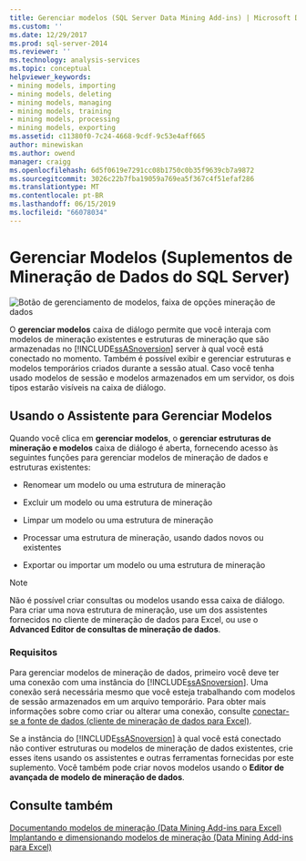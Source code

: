 ```yaml
---
title: Gerenciar modelos (SQL Server Data Mining Add-ins) | Microsoft Docs
ms.custom: ''
ms.date: 12/29/2017
ms.prod: sql-server-2014
ms.reviewer: ''
ms.technology: analysis-services
ms.topic: conceptual
helpviewer_keywords:
- mining models, importing
- mining models, deleting
- mining models, managing
- mining models, training
- mining models, processing
- mining models, exporting
ms.assetid: c11380f0-7c24-4668-9cdf-9c53e4aff665
author: minewiskan
ms.author: owend
manager: craigg
ms.openlocfilehash: 6d5f0619e7291cc08b1750c0b35f9639cb7a9872
ms.sourcegitcommit: 3026c22b7fba19059a769ea5f367c4f51efaf286
ms.translationtype: MT
ms.contentlocale: pt-BR
ms.lasthandoff: 06/15/2019
ms.locfileid: "66078034"
---
```

# <a name="manage-models-sql-server-data-mining-add-ins"></a>Gerenciar Modelos (Suplementos de Mineração de Dados do SQL Server)
  ![Botão de gerenciamento de modelos, faixa de opções mineração de dados](media/dmc-manage.gif "botão Gerenciar modelos, faixa de opções mineração de dados")  
  
 O **gerenciar modelos** caixa de diálogo permite que você interaja com modelos de mineração existentes e estruturas de mineração que são armazenadas no [!INCLUDE[ssASnoversion](../includes/ssasnoversion-md.md)] server à qual você está conectado no momento. Também é possível exibir e gerenciar estruturas e modelos temporários criados durante a sessão atual. Caso você tenha usado modelos de sessão e modelos armazenados em um servidor, os dois tipos estarão visíveis na caixa de diálogo.  
  
## <a name="using-the-manage-models-wizard"></a>Usando o Assistente para Gerenciar Modelos  
 Quando você clica em **gerenciar modelos**, o **gerenciar estruturas de mineração e modelos** caixa de diálogo é aberta, fornecendo acesso às seguintes funções para gerenciar modelos de mineração de dados e estruturas existentes:  
  
-   Renomear um modelo ou uma estrutura de mineração  
  
-   Excluir um modelo ou uma estrutura de mineração  
  
-   Limpar um modelo ou uma estrutura de mineração  
  
-   Processar uma estrutura de mineração, usando dados novos ou existentes  
  
-   Exportar ou importar um modelo ou uma estrutura de mineração  
  
> [!NOTE]  
>  Não é possível criar consultas ou modelos usando essa caixa de diálogo. Para criar uma nova estrutura de mineração, use um dos assistentes fornecidos no cliente de mineração de dados para Excel, ou use o **Advanced Editor de consultas de mineração de dados**.  
  
### <a name="requirements"></a>Requisitos  
 Para gerenciar modelos de mineração de dados, primeiro você deve ter uma conexão com uma instância do [!INCLUDE[ssASnoversion](../includes/ssasnoversion-md.md)]. Uma conexão será necessária mesmo que você esteja trabalhando com modelos de sessão armazenados em um arquivo temporário. Para obter mais informações sobre como criar ou alterar uma conexão, consulte [conectar-se a fonte de dados &#40;cliente de mineração de dados para Excel&#41;](connect-to-source-data-data-mining-client-for-excel.md).  
  
 Se a instância do [!INCLUDE[ssASnoversion](../includes/ssasnoversion-md.md)] à qual você está conectado não contiver estruturas ou modelos de mineração de dados existentes, crie esses itens usando os assistentes e outras ferramentas fornecidas por este suplemento. Você também pode criar novos modelos usando o **Editor de avançada de modelo de mineração de dados**.  
  
## <a name="see-also"></a>Consulte também  
 [Documentando modelos de mineração &#40;Data Mining Add-ins para Excel&#41;](documenting-mining-models-data-mining-add-ins-for-excel.md)   
 [Implantando e dimensionando modelos de mineração &#40;Data Mining Add-ins para Excel&#41;](deploying-and-scaling-mining-models-data-mining-add-ins-for-excel.md)   

  
